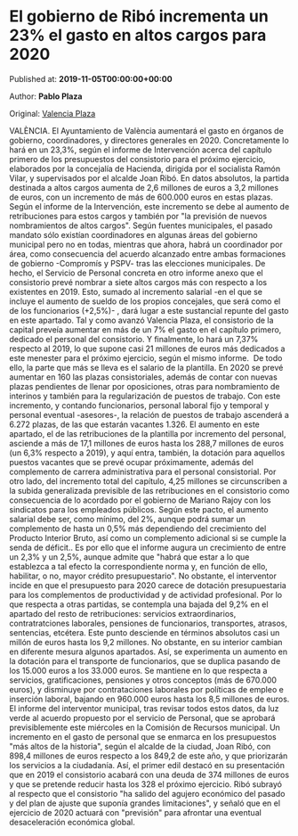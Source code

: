 
# El gobierno de Ribó incrementa un 23% el gasto en altos cargos para 2020

Published at: **2019-11-05T00:00:00+00:00**

Author: **Pablo Plaza**

Original: [Valencia Plaza](https://valenciaplaza.com/el-gobierno-de-ribo-incrementa-un-23-el-gasto-en-altos-cargos-para-2020)

VALÈNCIA. El Ayuntamiento de València aumentará el gasto en órganos de gobierno, coordinadores, y directores generales en 2020. Concretamente lo hará en un 23,3%, según el informe de Intervención acerca del capítulo primero de los presupuestos del consistorio para el próximo ejercicio, elaborados por la concejalía de Hacienda, dirigida por el socialista Ramón Vilar, y supervisados por el alcalde Joan Ribó. En datos absolutos, la partida destinada a altos cargos aumenta de 2,6 millones de euros a 3,2 millones de euros, con un incremento de más de 600.000 euros en estas plazas.
Según el informe de la Intervención, este incremento se debe al aumento de retribuciones para estos cargos y también por "la previsión de nuevos nombramientos de altos cargos". Según fuentes municipales, el pasado mandato sólo existían coordinadores en algunas áreas del gobierno municipal pero no en todas, mientras que ahora, habrá un coordinador por área, como consecuencia del acuerdo alcanzado entre ambas formaciones de gobierno -Compromís y PSPV- tras las elecciones municipales.
De hecho, el Servicio de Personal concreta en otro informe anexo que el consistorio prevé nombrar a siete altos cargos más con respecto a los existentes en 2019. Esto, sumado al incremento salarial -en el que se incluye el aumento de sueldo de los propios concejales, que será como el de los funcionarios (+2,5%)- , dará lugar a este sustancial repunte del gasto en este apartado.
Tal y como avanzó Valencia Plaza, el consistorio de la capital preveía aumentar en más de un 7% el gasto en el capítulo primero, dedicado el personal del consistorio. Y finalmente, lo hará un 7,37% respecto al 2019, lo que supone casi 21 millones de euros más dedicados a este menester para el próximo ejercicio, según el mismo informe. 
De todo ello, la parte que más se lleva es el salario de la plantilla. En 2020 se prevé aumentar en 160 las plazas consistoriales, además de contar con nuevas plazas pendientes de llenar por oposiciones, otras para nombramiento de interinos y también para la regularización de puestos de trabajo. Con este incremento, y contando funcionarios, personal laboral fijo y temporal y personal eventual -asesores-, la relación de puestos de trabajo ascenderá a 6.272 plazas, de las que estarán vacantes 1.326.
El aumento en este apartado, el de las retribuciones de la plantilla por incremento del personal, asciende a más de 17,1 millones de euros hasta los 288,7 millones de euros (un 6,3% respecto a 2019), y aquí entra, también, la dotación para aquellos puestos vacantes que se prevé ocupar próximamente, además del complemento de carrera administrativa para el personal consistorial.
Por otro lado, del incremento total del capítulo, 4,25 millones se circunscriben a la subida generalizada previsible de las retribuciones en el consistorio como consecuencia de lo acordado por el gobierno de Mariano Rajoy con los sindicatos para los empleados públicos. Según este pacto, el aumento salarial debe ser, como mínimo, del 2%, aunque podrá sumar un complemento de hasta un 0,5% más dependiendo del crecimiento del Producto Interior Bruto, así como un complemento adicional si se cumple la senda de déficit..
Es por ello que el informe augura un crecimiento de entre un 2,3% y un 2,5%, aunque admite que "habrá que estar a lo que establezca a tal efecto la correspondiente norma y, en función de ello, habilitar, o no, mayor crédito presupuestario". No obstante, el interventor incide en que el presupuesto para 2020 carece de dotación presupuestaria para los complementos de productividad y de actividad profesional.
Por lo que respecta a otras partidas, se contempla una bajada del 9,2% en el apartado del resto de retribuciones: servicios extraordinarios, contratratciones laborales, pensiones de funcionarios, transportes, atrasos, sentencias, etcétera. Este punto desciende en términos absolutos casi un millón de euros hasta los 9,2 millones. No obstante, en su interior cambian en diferente mesura algunos apartados.
Así, se experimenta un aumento en la dotación para el transporte de funcionarios, que se duplica pasando de los 15.000 euros a los 33.000 euros. Se mantiene en lo que respecta a servicios, gratificaciones, pensiones y otros conceptos (más de 670.000 euros), y disminuye por contrataciones laborales por políticas de empleo e inserción laboral, bajando en 960.000 euros hasta los 8,5 millones de euros.
El informe del interventor municipal, tras revisar todos estos datos, da luz verde al acuerdo propuesto por el servicio de Personal, que se aprobará previsiblemente este miércoles en la Comisión de Recursos municipal. Un incremento en el gasto de personal que se enmarca en los presupuestos "más altos de la historia", según el alcalde de la ciudad, Joan Ribó, con 898,4 millones de euros respecto a los 849,2 de este año, y que priorizarán los servicios a la ciudadanía.
Así, el primer edil destacó en su presentación que en 2019 el consistorio acabará con una deuda de 374 millones de euros y que se pretende reducir hasta los 328 el próximo ejercicio. Ribó subrayó al respecto que el consistorio "ha salido del agujero económico del pasado y del plan de ajuste que suponía grandes limitaciones", y señaló que en el ejercicio de 2020 actuará con "previsión" para afrontar una eventual desaceleración económica global. 

